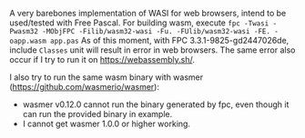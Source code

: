 A very barebones implementation of WASI for web browsers, intend to be used/tested with Free Pascal.
For building wasm, execute `fpc -Twasi -Pwasm32 -MObjFPC -Filib/wasm32-wasi -Fu. -FUlib/wasm32-wasi -FE. -oapp.wasm app.pas`
As of this moment, with FPC 3.3.1-9825-gd2447026de, include `Classes` unit will result in error in web browsers. The same error also occur if I try to run it on https://webassembly.sh/.

I also try to run the same wasm binary with wasmer (https://github.com/wasmerio/wasmer):
- wasmer v0.12.0 cannot run the binary generated by fpc, even though it can run the provided binary in example.
- I cannot get wasmer 1.0.0 or higher working.
